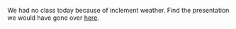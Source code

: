 We had no class today because of inclement weather. Find the presentation we would have gone over [here](https://docs.google.com/presentation/d/1QeDjCuyh11Ft6zdWZurCXbkVUBNTdaG0eRdgsGg2v_w/edit?usp=sharing).